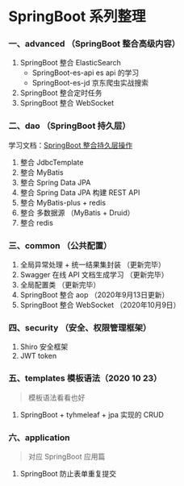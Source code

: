 # SpringBoot 系列整理  
### 一、advanced （SpringBoot 整合高级内容）
1. SpringBoot 整合 ElasticSearch
    - SpringBoot-es-api  es api 的学习
    - SpringBoot-es-jd  京东爬虫实战搜索
2. SpringBoot 整合定时任务  
3. SpringBoot 整合 WebSocket 
### 二、dao  （SpringBoot 持久层）   
学习文档：[SpringBoot 整合持久层操作](https://www.yuque.com/u300253/learnjava/piot24)
1. 整合 JdbcTemplate    
2. 整合 MyBatis    
3. 整合 Spring Data JPA    
4. 整合 Spring Data JPA  构建 REST API    
5. 整合 MyBatis-plus + redis
6. 整合 多数据源 （MyBatis + Druid） 
7. 整合 redis

### 三、common （公共配置）  
1. 全局异常处理  +  统一结果集封装 （更新完毕）
2. Swagger 在线 API 文档生成学习  （更新完毕）  
3. 全局配置类 （更新完毕）  
4. SpringBoot 整合 aop （2020年9月13日更新）
5. SpringBoot 整合 WebSocket （2020年10月9日）

### 四、security （安全、权限管理框架）  
1. Shiro 安全框架  
2. JWT token  

### 五、templates 模板语法（2020 10 23）
> 模板语法看看也好  
1. SpringBoot + tyhmeleaf + jpa 实现的 CRUD 

### 六、application 
> 对应 SpringBoot 应用篇
1. SpringBoot 防止表单重复提交